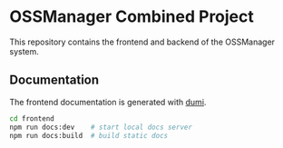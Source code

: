 # OSSManager Combined Project

This repository contains the frontend and backend of the OSSManager system.

## Documentation

The frontend documentation is generated with [dumi](https://d.umijs.org/).

```bash
cd frontend
npm run docs:dev    # start local docs server
npm run docs:build  # build static docs
```
